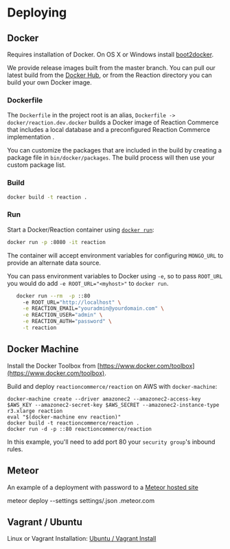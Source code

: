# Deploying
## Docker
Requires installation of Docker. On OS X or Windows install [boot2docker](https://boot2docker.io/).

We provide release images built from the master branch. You can pull our latest build from the [Docker Hub](https://hub.docker.com/r/reactioncommerce/reaction/), or from the Reaction directory you can build your own Docker image.

### Dockerfile
The `Dockerfile` in the project root is an alias, `Dockerfile -> docker/reaction.dev.docker` builds a Docker image of Reaction Commerce that includes a local database and a preconfigured Reaction Commerce implementation .

You can customize the packages that are included in the build by creating a package file in `bin/docker/packages`. The build process will then use your custom package list.

### Build

```bash
docker build -t reaction .
```

### Run
Start a Docker/Reaction container using [`docker run`](https://docs.docker.com/reference/commandline/cli/#run):

```bash
docker run -p :8080 -it reaction
```

The container will accept environment variables for configuring `MONGO_URL` to provide an alternate data source.

You can pass environment variables to Docker using `-e`, so to pass `ROOT_URL` you would do add `-e ROOT_URL="<myhost>"` to `docker run`.

```bash
   docker run --rm  -p ::80
     -e ROOT_URL="http://localhost" \
     -e REACTION_EMAIL="youradmin@yourdomain.com" \
     -e REACTION_USER="admin" \
     -e REACTION_AUTH="password" \
     -t reaction
```

## Docker Machine
Install the Docker Toolbox from [https://www.docker.com/toolbox](https://www.docker.com/toolbox).

Build and deploy `reactioncommerce/reaction` on AWS with `docker-machine`:

```
docker-machine create --driver amazonec2 --amazonec2-access-key $AWS_KEY --amazonec2-secret-key $AWS_SECRET --amazonec2-instance-type r3.xlarge reaction
eval "$(docker-machine env reaction)"
docker build -t reactioncommerce/reaction .
docker run -d -p ::80 reactioncommerce/reaction
```

In this example, you'll need to add port 80 your `security group`'s inbound rules.

## Meteor
An example of a deployment with password to a [Meteor hosted site](https://docs.meteor.com/#deploying)

  meteor deploy --settings settings/<prod-settings>.json <yoursite>.meteor.com

## Vagrant / Ubuntu
Linux or Vagrant Installation: [Ubuntu / Vagrant Install](https://github.com/reactioncommerce/reaction/blob/master/docs/developer/vagrant.md)
